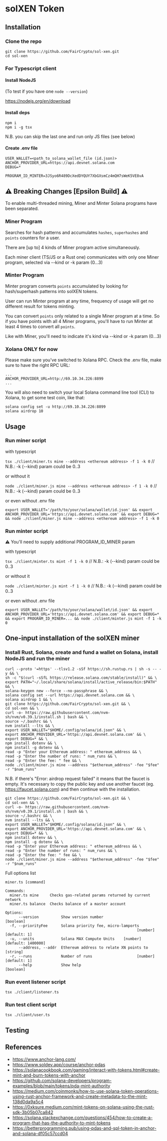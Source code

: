 # solXEN Token

## Installation

### Clone the repo

```
git clone https://github.com/FairCrypto/sol-xen.git
cd sol-xen
```

### For Typescript client

#### Install NodeJS

(To test if you have one
```node --version```)

https://nodejs.org/en/download

#### Install deps

```
npm i
npm i -g tsx
```

N.B. you can skip the last one and run only JS files (see below)

#### Create .env file

```
USER_WALLET=<path_to_solana_wallet_file (id.json)>
ANCHOR_PROVIDER_URL=https://api.devnet.solana.com
DEBUG=*

PROGRAM_ID_MINTER=3JSyo6R489DcXedDYQUY7XbGXsmCz4mQH7sWeK5VE8vA
```

## ⚠ Breaking Changes [Epsilon Build] ⚠

To enable multi-threaded mining, Miner and Minter Solana programs have been separated.

### Miner Program

Searches for hash patterns and accumulates `hashes`, `superhashes` and `points` counters for a user.

There are [up to] 4 kinds of Miner program active simultaneously.

Each miner client (TS/JS or a Rust one) communicates with only one Miner program, selected via --kind or -k param (0...3)

### Minter Program

Minter program converts `points` accumulated by looking for hash/superhash patterns into solXEN tokens.

User can run Minter program at any time, frequency of usage will get no different result for tokens minting.

You can convert `points` only related to a single Miner program at a time. So if you have points with all 4 Miner programs, you'll have to run Minter at least 4 times to convert all `points`.

Like with Miner, you'll need to indicate it's kind via --kind or -k param (0...3)

### Xolana ONLY for now

Please make sure you've switched to Xolana RPC. Check the .env file, make sure to have the right RPC URL:

```
...
ANCHOR_PROVIDER_URL=http://69.10.34.226:8899
...
```

You will also need to switch your local Solana command line tool (CLI) to Xolana, to get some test coin, like that:

```
solana config set -u http://69.10.34.226:8899
solana airdrop 10
```

## Usage

### Run miner script

with typescript

```tsx ./client/miner.ts mine --address <ethereum address> -f 1 -k 0``` // N.B.: -k (--kind) param could be 0..3

or without it

```node ./client/miner.js mine --address <ethereum address> -f 1 -k 0``` // N.B.: -k (--kind) param could be 0..3

or even without .env file

```export USER_WALLET='/path/to/your/solana/wallet/id.json' && export ANCHOR_PROVIDER_URL='https://api.devnet.solana.com' && export DEBUG=* && node ./client/miner.js mine --address <ethereum address> -f 1 -k 0```

### Run minter script

⚠️ You'll need to supply additional PROGRAM_ID_MINER param

with typescript

```tsx ./client/minter.ts mint -f 1 -k 0``` // N.B.: -k (--kind) param could be 0..3

or without it

```node ./client/minter.js mint -f 1 -k 0``` // N.B.: -k (--kind) param could be 0..3

or even without .env file

```export USER_WALLET='/path/to/your/solana/wallet/id.json' && export ANCHOR_PROVIDER_URL='https://api.devnet.solana.com' && export DEBUG=* && export PROGRAM_ID_MINER=... && node ./client/minter.js mint -f 1 -k 0```

## One-input installation of the solXEN miner
### Install Rust, Solana, create and fund a wallet on Solana, install NodeJS and run the miner
```
curl --proto '=https' --tlsv1.2 -sSf https://sh.rustup.rs | sh -s -- -y && \
sh -c "$(curl -sSfL https://release.solana.com/stable/install)" && \
export PATH="~/.local/share/solana/install/active_release/bin:$PATH" && \
solana-keygen new --force --no-passphrase && \
solana config set --url https://api.devnet.solana.com && \
solana airdrop 1 && \
git clone https://github.com/FairCrypto/sol-xen.git && \
cd sol-xen && \
curl -o- https://raw.githubusercontent.com/nvm-sh/nvm/v0.39.1/install.sh | bash && \
source ~/.bashrc && \
nvm install --lts && \
export USER_WALLET="$HOME/.config/solana/id.json" && \
export ANCHOR_PROVIDER_URL='https://api.devnet.solana.com' && \
export DEBUG=* && \
npm install dotenv && \
npm install -g dotenv && \
read -p "Enter your Ethereum address: " ethereum_address && \
read -p "Enter the number of runs: " num_runs && \
read -p "Enter the fee: " fee && \
node ./client/miner.js mine --address "$ethereum_address" -fee "$fee" -r "$num_runs"
```
N.B. if there's "Error: airdrop request failed" it means that the faucet is empty. 
It's necessary to copy the public key and use another faucet (eg. https://faucet.solana.com) and then continue with the installation.
```
git clone https://github.com/FairCrypto/sol-xen.git && \
cd sol-xen && \
curl -o- https://raw.githubusercontent.com/nvm-sh/nvm/v0.39.1/install.sh | bash && \
source ~/.bashrc && \
nvm install --lts && \
export USER_WALLET="$HOME/.config/solana/id.json" && \
export ANCHOR_PROVIDER_URL='https://api.devnet.solana.com' && \
export DEBUG=* && \
npm install dotenv && \
npm install -g dotenv && \
read -p "Enter your Ethereum address: " ethereum_address && \
read -p "Enter the number of runs: " num_runs && \
read -p "Enter the fee: " fee && \
node ./client/miner.js mine --address "$ethereum_address" -fee "$fee" -r "$num_runs"
```
Full options list

```
miner.ts [command]

Commands:
  miner.ts mine     Checks gas-related params returned by current network
  miner.ts balance  Checks balance of a master account

Options:
      --version          Show version number                           [boolean]
  -f, --priorityFee      Solana priority fee, micro-lamports
                                                           [number] [default: 1]
  -u, --units            Solana MAX Compute Units    [number] [default: 1400000]
      --address, --addr  Ethereum address to relate XN points to        [string]
  -r, --runs             Number of runs                    [number] [default: 1]
      --help             Show help                                     [boolean]

```

### Run event listener script

```tsx ./client/listener.ts```

### Run test client script

```tsx ./client/user.ts```

## Testing

## References

- https://www.anchor-lang.com/
- https://www.soldev.app/course/anchor-pdas
- https://solanacookbook.com/gaming/interact-with-tokens.html#create-mint-and-burn-tokens-with-anchor
- https://github.com/solana-developers/program-examples/blob/main/tokens/pda-mint-authority
- https://medium.com/coinmonks/how-to-use-solana-token-operations-using-rust-anchor-framework-and-create-metadata-to-the-mint-138d0da9a5c4
- https://0xksure.medium.com/mint-tokens-on-solana-using-the-rust-sdk-3b05b07ca842
- https://solana.stackexchange.com/questions/454/how-to-create-a-program-that-has-the-authority-to-mint-tokens
- https://betterprogramming.pub/using-pdas-and-spl-token-in-anchor-and-solana-df05c57ccd04

